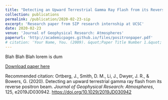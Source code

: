 ```yaml
---
title: "Detecting an Upward Terrestrial Gamma Ray Flash from its Reverse Positron Beam"
collection: publications
permalink: /publication/2020-02-23-sip
excerpt: 'Research paper from SIP research internship at UCSC'
date: 2020-02-23
venue: 'Journal of Geophysical Research: Atmospheres'
paperurl: 'http://academicpages.github.io/files/positronpaper.pdf'
# citation: 'Your Name, You. (2009). &quot;Paper Title Number 1.&quot; <i>Journal 1</i>. 1(1).'
---
```

Blah Blah Blah lorem is dum

[Download paper here](http://academicpages.github.io/files/positronpaper.pdf)

Recommended citation: Ortberg, J., Smith, D. M., Li, J., Dwyer, J. R., & Bowers, G. (2020). Detecting an upward terrestrial gamma ray flash from its reverse positron beam. <i>Journal of Geophysical Research: Atmospheres</i>, 125, e2019JD030942. https://doi.org/10.1029/2019JD030942